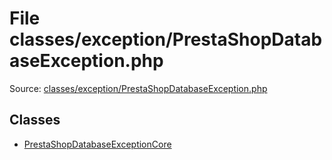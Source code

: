 File classes/exception/PrestaShopDatabaseException.php
=========
Source: [classes/exception/PrestaShopDatabaseException.php](https://github.com/PrestaShop/PrestaShop/blob/1.6.1.1/classes/exception/PrestaShopDatabaseException.php)


Classes
-------

* [PrestaShopDatabaseExceptionCore](class.PrestaShopDatabaseExceptionCore)

